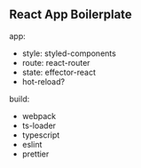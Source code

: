 ## React App Boilerplate

app:

- style: styled-components
- route: react-router
- state: effector-react
- hot-reload?

build:

- webpack
- ts-loader
- typescript
- eslint
- prettier
